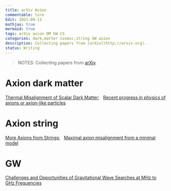 ```yaml
---
title: arXiv Axion
commentable: ture
Edit: 2021-09-13
mathjax: true
mermaid: true
tags: arXiv axion DM GW CS
categories: dark,matter cosmic,string GW axion
description: Collecting papers from [arXiv](http://arxiv.org).
status: Writing
---
```

>NOTES: Collecting papers from [arXiv](http://arxiv.org).

# Axion dark matter
[Thermal Misalignment of Scalar Dark Matter](https://arxiv.org/pdf/2109.04476.pdf);&nbsp;&nbsp; [Recent progress in physics of axions or axion-like particles](https://arxiv.org/pdf/2012.05029.pdf)

# Axion string
[More Axions from Strings](https://arxiv.org/pdf/2007.04990.pdf);&nbsp;&nbsp; [Maximal axion misalignment from a minimal model](https://arxiv.org/pdf/2006.07379.pdf)

# GW
[Challenges and Opportunities of Gravitational Wave Searches at MHz to GHz Frequencies](https://arxiv.org/pdf/2011.12414.pdf)
